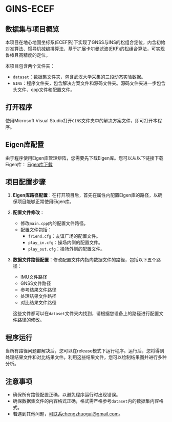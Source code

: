 # GINS-ECEF

## 数据集与项目概览
本项目在地心地固坐标系(ECEF系)下实现了GNSS与INS的松组合定位，内含初始对准算法、惯导机械编排算法、基于扩展卡尔曼滤波(EKF)的松组合算法，可实现鲁棒且高精度的定位。

本项目包含两个文件夹：
- `dataset`：数据集文件夹，包含武汉大学采集的三段动态实验数据。
- `GINS`：程序文件夹，包含解决方案文件和源码文件夹。源码文件夹进一步包含头文件、cpp文件和配置文件。

## 打开程序
使用Microsoft Visual Studio打开`GINS`文件夹中的解决方案文件，即可打开本程序。

## Eigen库配置
由于程序使用Eigen库管理矩阵，您需要先下载Eigen库。您可以从以下链接下载Eigen库：
[Eigen库下载](https://eigen.tuxfamily.org/index.php?title=Main_Page)

## 项目配置步骤
1. **Eigen库路径配置**：在打开项目后，首先在属性内配置Eigen库的路径，以确保项目能够正常使用Eigen库。

2. **配置文件修改**：
   - 修改`main.cpp`内的配置文件路径。
   - 配置文件包括：
     - `friend.cfg`：友谊广场的配置文件。
     - `play_in.cfg`：操场内侧的配置文件。
     - `play_out.cfg`：操场外侧的配置文件。

3. **数据文件路径配置**：修改配置文件内指向数据文件的路径，包括以下五个路径：
   - IMU文件路径
   - GNSS文件路径
   - 参考结果文件路径
   - 处理结果文件路径
   - 对比结果文件路径

   这些文件都可以在`dataset`文件夹内找到，请根据您设备上的路径进行配置文件路径的修改。

## 程序运行
当所有路径问题都解决后，您可以在release模式下运行程序。运行后，您将得到处理结果文件和对比结果文件。利用这些结果文件，您可以绘制结果图并进行多种分析。

## 注意事项
- 确保所有路径配置正确，以避免程序运行时出现错误。
- 确保数据集文件的内容格式正确，格式需严格参考`dataset`内的数据集内容格式。
- 若遇到其他问题，可联系chengzhuogui@gmail.com。
